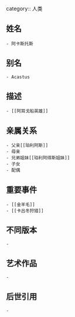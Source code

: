 category:: 人类
## 姓名
	- 阿卡斯托斯
## 别名
	- Acastus
## 描述
	- [[阿耳戈船英雄]]
## 亲属关系
	- 父亲[[珀利阿斯]]
	- 母亲
	- 兄弟姐妹[[珀利阿得斯姐妹]]
	- 子女
	- 配偶
## 重要事件
	- [[金羊毛]]
	- [[卡吕冬狩猎]]
## 不同版本
	-
## 艺术作品
	-
## 后世引用
	-
